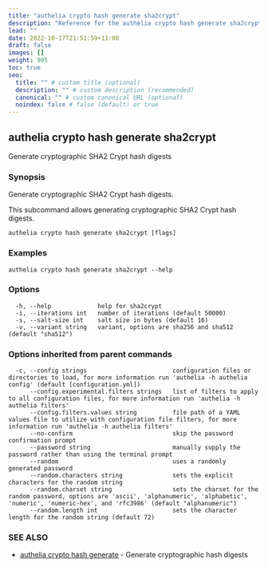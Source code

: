 ```yaml
---
title: "authelia crypto hash generate sha2crypt"
description: "Reference for the authelia crypto hash generate sha2crypt command."
lead: ""
date: 2022-10-17T21:51:59+11:00
draft: false
images: []
weight: 905
toc: true
seo:
  title: "" # custom title (optional)
  description: "" # custom description (recommended)
  canonical: "" # custom canonical URL (optional)
  noindex: false # false (default) or true
---
```


## authelia crypto hash generate sha2crypt

Generate cryptographic SHA2 Crypt hash digests

### Synopsis

Generate cryptographic SHA2 Crypt hash digests.

This subcommand allows generating cryptographic SHA2 Crypt hash digests.

```
authelia crypto hash generate sha2crypt [flags]
```

### Examples

```
authelia crypto hash generate sha2crypt --help
```

### Options

```
  -h, --help             help for sha2crypt
  -i, --iterations int   number of iterations (default 50000)
  -s, --salt-size int    salt size in bytes (default 16)
  -v, --variant string   variant, options are sha256 and sha512 (default "sha512")
```

### Options inherited from parent commands

```
  -c, --config strings                        configuration files or directories to load, for more information run 'authelia -h authelia config' (default [configuration.yml])
      --config.experimental.filters strings   list of filters to apply to all configuration files, for more information run 'authelia -h authelia filters'
      --config.filters.values string          file path of a YAML values file to utilize with configuration file filters, for more information run 'authelia -h authelia filters'
      --no-confirm                            skip the password confirmation prompt
      --password string                       manually supply the password rather than using the terminal prompt
      --random                                uses a randomly generated password
      --random.characters string              sets the explicit characters for the random string
      --random.charset string                 sets the charset for the random password, options are 'ascii', 'alphanumeric', 'alphabetic', 'numeric', 'numeric-hex', and 'rfc3986' (default "alphanumeric")
      --random.length int                     sets the character length for the random string (default 72)
```

### SEE ALSO

* [authelia crypto hash generate](authelia_crypto_hash_generate.md)	 - Generate cryptographic hash digests

